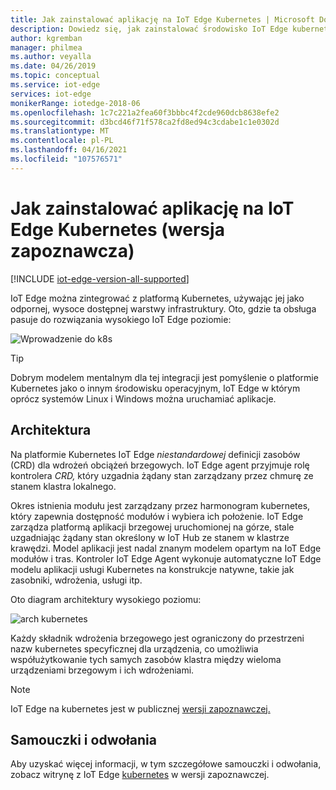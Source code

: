 ```yaml
---
title: Jak zainstalować aplikację na IoT Edge Kubernetes | Microsoft Docs
description: Dowiedz się, jak zainstalować środowisko IoT Edge kubernetes przy użyciu lokalnego środowiska klastra projektowego
author: kgremban
manager: philmea
ms.author: veyalla
ms.date: 04/26/2019
ms.topic: conceptual
ms.service: iot-edge
services: iot-edge
monikerRange: iotedge-2018-06
ms.openlocfilehash: 1c7c221a2fea60f3bbbc4f2cde960dcb8638efe2
ms.sourcegitcommit: d3bcd46f71f578ca2fd8ed94c3cdabe1c1e0302d
ms.translationtype: MT
ms.contentlocale: pl-PL
ms.lasthandoff: 04/16/2021
ms.locfileid: "107576571"
---
```

# <a name="how-to-install-iot-edge-on-kubernetes-preview"></a>Jak zainstalować aplikację na IoT Edge Kubernetes (wersja zapoznawcza)

[!INCLUDE [iot-edge-version-all-supported](../../includes/iot-edge-version-all-supported.md)]

IoT Edge można zintegrować z platformą Kubernetes, używając jej jako odpornej, wysoce dostępnej warstwy infrastruktury. Oto, gdzie ta obsługa pasuje do rozwiązania wysokiego IoT Edge poziomie:

![Wprowadzenie do k8s](./media/how-to-install-iot-edge-kubernetes/kubernetes-model.png)

>[!TIP]
>Dobrym modelem mentalnym dla tej integracji jest pomyślenie o platformie Kubernetes jako o innym środowisku operacyjnym, IoT Edge w którym oprócz systemów Linux i Windows można uruchamiać aplikacje.

## <a name="architecture"></a>Architektura 
Na platformie Kubernetes IoT Edge *niestandardowej* definicji zasobów (CRD) dla wdrożeń obciążeń brzegowych. IoT Edge agent przyjmuje rolę kontrolera  *CRD,* który uzgadnia żądany stan zarządzany przez chmurę ze stanem klastra lokalnego.

Okres istnienia modułu jest zarządzany przez harmonogram kubernetes, który zapewnia dostępność modułów i wybiera ich położenie. IoT Edge zarządza platformą aplikacji brzegowej uruchomionej na górze, stale uzgadniając żądany stan określony w IoT Hub ze stanem w klastrze krawędzi. Model aplikacji jest nadal znanym modelem opartym na IoT Edge modułów i tras. Kontroler IoT Edge Agent wykonuje  automatyczne IoT Edge modelu aplikacji usługi Kubernetes na konstrukcje natywne, takie jak zasobniki, wdrożenia, usługi itp.

Oto diagram architektury wysokiego poziomu:

![arch kubernetes](./media/how-to-install-iot-edge-kubernetes/publicpreview-refresh-kubernetes.png)

Każdy składnik wdrożenia brzegowego jest ograniczony do przestrzeni nazw kubernetes specyficznej dla urządzenia, co umożliwia współużytkowanie tych samych zasobów klastra między wieloma urządzeniami brzegowym i ich wdrożeniami.

>[!NOTE]
>IoT Edge na kubernetes jest w publicznej [wersji zapoznawczej.](https://azure.microsoft.com/support/legal/preview-supplemental-terms/)

## <a name="tutorials-and-references"></a>Samouczki i odwołania 

Aby uzyskać więcej informacji, w tym szczegółowe samouczki i odwołania, zobacz witrynę z IoT Edge [kubernetes](https://aka.ms/edgek8sdoc) w wersji zapoznawczej.
